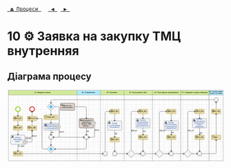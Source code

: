 ﻿[` ⏏ Процеси `](../../README.md)    [` ◀ `](../P09/P09.md)  [` ▶ `](../P11/P11.md)
# 10 ⚙ Заявка на закупку ТМЦ внутренняя


## Діаграма процесу
![P10_Diagram](./Images/P10_Diagram.png)